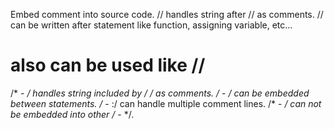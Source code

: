 Embed comment into source code. 
// handles string after // as comments. 
// can be written after statement like function, assigning variable, etc...
# also can be used like //
/* - */ handles string included by /* */ as comments. 
/* - */ can be embedded between statements.
/* - :/ can handle multiple comment lines.
/* - */ can not be embedded into other /* - */. 
